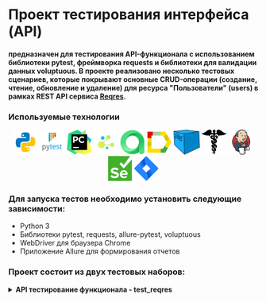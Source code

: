 # Проект тестирования интерфейса (API)
#### предназначен для тестирования API-функционала с использованием библиотеки pytest, фреймворка requests и библиотеки для валидации данных voluptuous. В проекте реализовано несколько тестовых сценариев, которые покрывают основные CRUD-операции (создание, чтение, обновление и удаление) для ресурса "Пользователи" (users) в рамках REST API сервиса [Reqres](https://reqres.in/).


<!-- Технологии -->

### Используемые технологии
<p  align="center">
<code><img height="50" src="https://github.com/ChevChelioss/ChevChelioss/blob/main/logo/python.png"></code>
<code><img height="50" src="https://github.com/ChevChelioss/ChevChelioss/blob/main/logo/pytest.png"></code>
<code><img height="50" src="https://github.com/ChevChelioss/ChevChelioss/blob/main/logo/pycharm.png"></code>
<code><img height="50" src="https://github.com/ChevChelioss/ChevChelioss/blob/main/logo/selene.png"></code>
<code><img height="50" src="https://github.com/ChevChelioss/ChevChelioss/blob/main/logo/allure_testops.png"></code>
<code><img height="50" src="https://github.com/ChevChelioss/ChevChelioss/blob/main/logo/allure_report.png"></code>
<code><img height="50" src="https://github.com/ChevChelioss/ChevChelioss/blob/main/logo/selenoid.png"></code>
<code><img height="50" src="https://github.com/ChevChelioss/ChevChelioss/blob/main/logo/requests.png"></code>
<code><img height="50" src="https://github.com/ChevChelioss/ChevChelioss/blob/main/logo/jenkins.png"></code>
<code><img height="50" src="https://github.com/ChevChelioss/ChevChelioss/blob/main/logo/selenium.png"></code>
<code><img height="50" src="https://github.com/ChevChelioss/ChevChelioss/blob/main/logo/jira.png"></code>
</p>

### Для запуска тестов необходимо установить следующие зависимости:

- Python 3
- Библиотеки pytest, requests, allure-pytest, voluptuous
- WebDriver для браузера Chrome
- Приложение Allure для формирования отчетов

### Проект состоит из двух тестовых наборов:
<details><summary><b>API тестирование функционала - test_reqres</b></summary>
<ul>
  <li>Тест на проверку успешного создания пользователя</li>
  <li>Тест на проверку успешного обновления данных пользователя</li>
  <li>Тест на проверку успешной регистрации пользователя</li>
  <li>Тест на проверку неудачной регистрации пользователя</li>
  <li>Тест на проверку успешного удаления пользователя</li>
</ul>

<details><summary><b>UI/API тестирование функционала - test_demowebshop</b></summary>
<ul>
  <li>Тест на успешную авторизацию</li>
  <li>Тест на обновление информации о пользователе</li>
  <li>Тест на добавление товара в корзину и проверку содержимого корзины</li>
  <li>Тест на удаление товара из корзины</li>
  <li>Тест на проверку функциональности поиска товаров</li>
  <li>Тест на успешный выход из аккаунта</li>
</ul>


### Для API-тестирования функционала используются следующие тесты:
- 
- 
- 
- 
- 



### Видео о прохождении одного из тестов
![This is an image](screenshots/video.gif)


<!-- Jenkins -->

## <img height="30" src="https://github.com/ChevChelioss/ChevChelioss/blob/main/logo/jenkins.png"> Jenkins
### [JOB](https://jenkins.autotests.cloud/job/API_testing_qa_guru_python_3_jenkins/)
##### Кликните "Собрать сейчас"
запущенную сборку вы увидите в "Истории сборки" 

там же рядом появятся две кнопки - зеленая откроет для нас allure test ops, а желтая allure report  
![This is an image](screenshots/jenkins_job.PNG)

<!-- Allure TestOps -->

## <img height="30" src="https://github.com/ChevChelioss/ChevChelioss/blob/main/logo/allure_testops.png"> Allure TestOps
### [DASHBOARD](https://allure.autotests.cloud/launch/21112)
##### предоставляет общий обзор о процессе тестирования проекта, а также предоставляет различные метрики и отчеты для принятия решений на основе данных тестирования. Он позволяет визуализировать результаты тестирования и обнаруживать проблемы в продукте, что может помочь командам разработки улучшить качество своего продукта
![This is an image](screenshots/testOps_dashboards.PNG)

##### описывает тест-кейсы, которые должны быть выполнены для тестирования конкретной функциональности продукта. Это позволяет лучше структурировать и организовать процесс тестирования, а также легко отслеживать прогресс и результаты тестирования
![This is an image](screenshots/testOps_test_cases.PNG)

<!-- Allure report -->

## <img height="30" src="https://github.com/ChevChelioss/ChevChelioss/blob/main/logo/allure_report.png"> Allure Report
### [ALLURE REPORT](https://allure.autotests.cloud/launch/21112)
##### это инструмент для генерации отчетов о результатах тестирования, которые позволяют наглядно отображать статус выполнения тестов, результаты прохождения их шагов, а также информацию о возможных проблемах и ошибках
![This is an image](screenshots/allure_report.PNG)


<!-- Jira -->

## <img height="30" src="https://github.com/ChevChelioss/ChevChelioss/blob/main/logo/jira.png"> Интеграция с Jira
![This is an image](screenshots/jira.PNG)

<!-- Telegram -->

## <img height="30" src="https://github.com/ChevChelioss/ChevChelioss/blob/main/logo/tg.png"> Telegram
##### в проект добавлена функция отправки Allure report с ключевой информацией в Telegram
![This is an image](screenshots/telegram.PNG)
